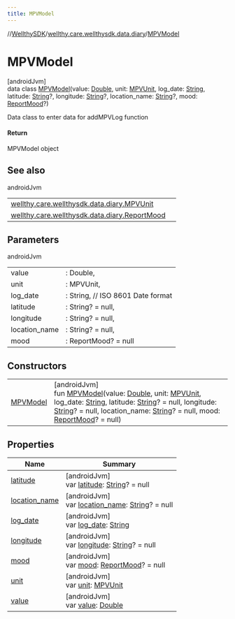 ```yaml
---
title: MPVModel
---
```

//[WellthySDK](../../../index.html)/[wellthy.care.wellthysdk.data.diary](../index.html)/[MPVModel](index.html)



# MPVModel



[androidJvm]\
data class [MPVModel](index.html)(value: [Double](https://kotlinlang.org/api/latest/jvm/stdlib/kotlin/-double/index.html), unit: [MPVUnit](../-m-p-v-unit/index.html), log_date: [String](https://kotlinlang.org/api/latest/jvm/stdlib/kotlin/-string/index.html), latitude: [String](https://kotlinlang.org/api/latest/jvm/stdlib/kotlin/-string/index.html)?, longitude: [String](https://kotlinlang.org/api/latest/jvm/stdlib/kotlin/-string/index.html)?, location_name: [String](https://kotlinlang.org/api/latest/jvm/stdlib/kotlin/-string/index.html)?, mood: [ReportMood](../-report-mood/index.html)?)

Data class to enter data for addMPVLog function



#### Return



MPVModel object



## See also


androidJvm

| | |
|---|---|
| [wellthy.care.wellthysdk.data.diary.MPVUnit](../-m-p-v-unit/index.html) |  |
| [wellthy.care.wellthysdk.data.diary.ReportMood](../-report-mood/index.html) |  |



## Parameters


androidJvm

| | |
|---|---|
| value | : Double, |
| unit | : MPVUnit, |
| log_date | : String, // ISO 8601 Date format |
| latitude | : String? = null, |
| longitude | : String? = null, |
| location_name | : String? = null, |
| mood | : ReportMood? = null |



## Constructors


| | |
|---|---|
| [MPVModel](-m-p-v-model.html) | [androidJvm]<br>fun [MPVModel](-m-p-v-model.html)(value: [Double](https://kotlinlang.org/api/latest/jvm/stdlib/kotlin/-double/index.html), unit: [MPVUnit](../-m-p-v-unit/index.html), log_date: [String](https://kotlinlang.org/api/latest/jvm/stdlib/kotlin/-string/index.html), latitude: [String](https://kotlinlang.org/api/latest/jvm/stdlib/kotlin/-string/index.html)? = null, longitude: [String](https://kotlinlang.org/api/latest/jvm/stdlib/kotlin/-string/index.html)? = null, location_name: [String](https://kotlinlang.org/api/latest/jvm/stdlib/kotlin/-string/index.html)? = null, mood: [ReportMood](../-report-mood/index.html)? = null) |


## Properties


| Name | Summary |
|---|---|
| [latitude](latitude.html) | [androidJvm]<br>var [latitude](latitude.html): [String](https://kotlinlang.org/api/latest/jvm/stdlib/kotlin/-string/index.html)? = null |
| [location_name](location_name.html) | [androidJvm]<br>var [location_name](location_name.html): [String](https://kotlinlang.org/api/latest/jvm/stdlib/kotlin/-string/index.html)? = null |
| [log_date](log_date.html) | [androidJvm]<br>var [log_date](log_date.html): [String](https://kotlinlang.org/api/latest/jvm/stdlib/kotlin/-string/index.html) |
| [longitude](longitude.html) | [androidJvm]<br>var [longitude](longitude.html): [String](https://kotlinlang.org/api/latest/jvm/stdlib/kotlin/-string/index.html)? = null |
| [mood](mood.html) | [androidJvm]<br>var [mood](mood.html): [ReportMood](../-report-mood/index.html)? = null |
| [unit](unit.html) | [androidJvm]<br>var [unit](unit.html): [MPVUnit](../-m-p-v-unit/index.html) |
| [value](value.html) | [androidJvm]<br>var [value](value.html): [Double](https://kotlinlang.org/api/latest/jvm/stdlib/kotlin/-double/index.html) |

